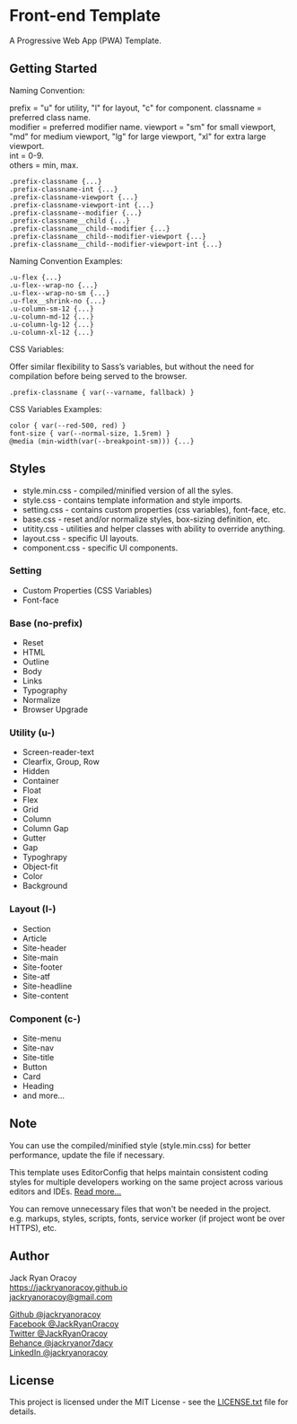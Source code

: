 # Front-end Template
  
A Progressive Web App (PWA) Template.
  
  
## Getting Started  
  
Naming Convention:  

prefix = "u" for utility, "l" for layout, "c" for component.
classname = preferred class name.  
modifier = preferred modifier name.
viewport = "sm" for small viewport, "md" for medium viewport, "lg" for large viewport, "xl" for extra large viewport.  
int = 0-9.  
others = min, max.
  
```
.prefix-classname {...}  
.prefix-classname-int {...}  
.prefix-classname-viewport {...}  
.prefix-classname-viewport-int {...}
.prefix-classname--modifier {...}  
.prefix-classname__child {...}  
.prefix-classname__child--modifier {...}  
.prefix-classname__child--modifier-viewport {...}    
.prefix-classname__child--modifier-viewport-int {...}    
```
  
Naming Convention Examples:  
  
```
.u-flex {...}  
.u-flex--wrap-no {...}  
.u-flex--wrap-no-sm {...}  
.u-flex__shrink-no {...}  
.u-column-sm-12 {...}  
.u-column-md-12 {...}  
.u-column-lg-12 {...}  
.u-column-xl-12 {...}  
```
  
  
CSS Variables:  
  
Offer similar flexibility to Sass’s variables, but without the need for compilation before being served to the browser.  

```
.prefix-classname { var(--varname, fallback) }  
```

CSS Variables Examples:  
  
```
color { var(--red-500, red) }  
font-size { var(--normal-size, 1.5rem) }
@media (min-width(var(--breakpoint-sm))) {...}
```
  
  
## Styles  

* style.min.css - compiled/minified version of all the syles.  
* style.css - contains template information and style imports.  
* setting.css - contains custom properties (css variables), font-face, etc.
* base.css - reset and/or normalize styles, box-sizing definition, etc.  
* utitity.css - utilities and helper classes with ability to override anything.  
* layout.css - specific UI layouts.  
* component.css - specific UI components.   
  
### Setting  

* Custom Properties (CSS Variables)  
* Font-face
  
### Base (no-prefix)  
  
* Reset  
* HTML  
* Outline  
* Body  
* Links  
* Typography  
* Normalize  
* Browser Upgrade  
  
### Utility (u-)  
  
* Screen-reader-text  
* Clearfix, Group, Row  
* Hidden  
* Container  
* Float    
* Flex  
* Grid  
* Column  
* Column Gap  
* Gutter  
* Gap  
* Typoghrapy  
* Object-fit  
* Color  
* Background  
  
### Layout (l-)  
  
* Section  
* Article  
* Site-header  
* Site-main  
* Site-footer  
* Site-atf  
* Site-headline  
* Site-content  
  
### Component (c-)  
  
* Site-menu  
* Site-nav  
* Site-title  
* Button  
* Card  
* Heading  
* and more...  
  
  
## Note
  
You can use the compiled/minified style (style.min.css) for better performance, update the file if necessary.  

This template uses EditorConfig that helps maintain consistent coding styles for multiple developers working on the same project across various editors and IDEs. [Read more...](https://editorconfig.org/)
  
You can remove unnecessary files that won't be needed in the project.  
e.g. markups, styles, scripts, fonts, service worker (if project wont be over HTTPS), etc.  
  
  
## Author  
  
Jack Ryan Oracoy  
https://jackryanoracoy.github.io  
jackryanoracoy@gmail.com  
  
[Github @jackryanoracoy](https://github.com/jackryanoracoy)  
[Facebook @JackRyanOracoy](https://facebook.com/JackRyanOracoy)  
[Twitter @JackRyanOracoy](https://twitter.com/JackRyanOracoy)  
[Behance @jackryanor7dacy](https://www.behance.net/jackryanor7dac)  
[LinkedIn @jackryanoracoy](https://www.linkedin.com/in/jackryanoracoy)  
  
  
## License  

This project is licensed under the MIT License - see the [LICENSE.txt](LICENSE.txt) file for details.  
